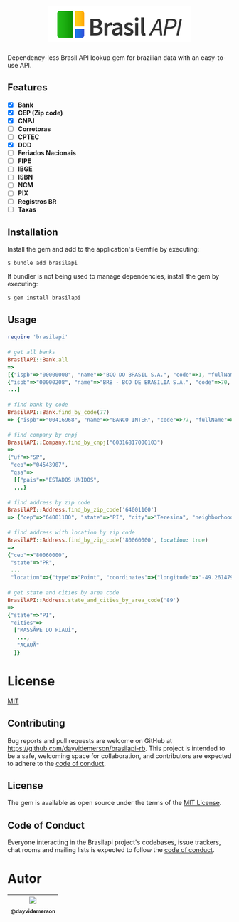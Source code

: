 <div align="center">
<h1><img src="https://raw.githubusercontent.com/BrasilAPI/BrasilAPI/main/public/brasilapi-logo-small.png" /></h1>

</div>

Dependency-less Brasil API lookup gem for brazilian data with an easy-to-use API.

## Features
 - [x] **Bank**
 - [x] **CEP (Zip code)**
 - [x] **CNPJ**
 - [ ] **Corretoras**
 - [ ] **CPTEC**
 - [x] **DDD**
 - [ ] **Feriados Nacionais**
 - [ ] **FIPE**
 - [ ] **IBGE**
 - [ ] **ISBN**
 - [ ] **NCM**
 - [ ] **PIX**
 - [ ] **Registros BR**
 - [ ] **Taxas**

## Installation

Install the gem and add to the application's Gemfile by executing:

    $ bundle add brasilapi

If bundler is not being used to manage dependencies, install the gem by executing:

    $ gem install brasilapi

## Usage

```ruby
require 'brasilapi'

# get all banks
BrasilAPI::Bank.all
=> 
[{"ispb"=>"00000000", "name"=>"BCO DO BRASIL S.A.", "code"=>1, "fullName"=>"Banco do Brasil S.A."},
{"ispb"=>"00000208", "name"=>"BRB - BCO DE BRASILIA S.A.", "code"=>70, "fullName"=>"BRB - BANCO DE BRASILIA S.A."},
...]

# find bank by code
BrasilAPI::Bank.find_by_code(77)
=> {"ispb"=>"00416968", "name"=>"BANCO INTER", "code"=>77, "fullName"=>"Banco Inter S.A."}

# find company by cnpj
BrasilAPI::Company.find_by_cnpj("60316817000103")
=> 
{"uf"=>"SP",                                                        
 "cep"=>"04543907",                                                 
 "qsa"=>                                                            
  [{"pais"=>"ESTADOS UNIDOS",
  ...}

# find address by zip code
BrasilAPI::Address.find_by_zip_code('64001100')
=> {"cep"=>"64001100", "state"=>"PI", "city"=>"Teresina", "neighborhood"=>"Centro", "street"=>"Praça Pedro II", "service"=>"correios"}

# find address with location by zip code
BrasilAPI::Address.find_by_zip_code('80060000', location: true)
=> 
{"cep"=>"80060000",
 "state"=>"PR",
 ...
 "location"=>{"type"=>"Point", "coordinates"=>{"longitude"=>"-49.2614791", "latitude"=>"-25.427253"}}}

# get state and cities by area code
BrasilAPI::Address.state_and_cities_by_area_code('89')
=> 
{"state"=>"PI",                                                     
 "cities"=>                                                         
  ["MASSÂPE DO PIAUÍ",                                              
   ...,
   "ACAUÃ"
  ]}
```

# License
[MIT](./LICENSE)

## Contributing

Bug reports and pull requests are welcome on GitHub at https://github.com/dayvidemerson/brasilapi-rb. This project is intended to be a safe, welcoming space for collaboration, and contributors are expected to adhere to the [code of conduct](https://github.com/dayvidemerson/brasilapi-rb/blob/main/CODE_OF_CONDUCT.md).

## License

The gem is available as open source under the terms of the [MIT License](https://opensource.org/licenses/MIT).

## Code of Conduct

Everyone interacting in the Brasilapi project's codebases, issue trackers, chat rooms and mailing lists is expected to follow the [code of conduct](https://github.com/dayvidemerson/brasilapi-rb/blob/main/CODE_OF_CONDUCT.md).

# Autor
<div align="center">

| [<img src="https://github.com/dayvidemerson.png?size=115" width=115><br><sub>@dayvidemerson</sub>](https://github.com/dayvidemerson) |
| :-: |

</div>
